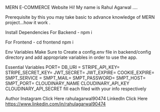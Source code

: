 MERN E-COMMERCE Website
Hi! My name is Rahul Agarwal ....

Prerequisite
by this you may take basic to advance knowledge of MERN project...how it work .

Install Dependencies
For Backend - npm i

For Frontend - cd frontend  npm i

Env Variables
Make Sure to Create a config.env file in backend/config directory and add appropriate variables in order to use the app.

Essential Variables PORT= DB_URI = STRIPE_API_KEY= STRIPE_SECRET_KEY= JWT_SECRET= JWT_EXPIRE= COOKIE_EXPIRE= SMPT_SERVICE = SMPT_MAIL= SMPT_PASSWORD= SMPT_HOST= SMPT_PORT= CLOUDINARY_NAME CLOUDINARY_API_KEY CLOUDINARY_API_SECRET fill each filed with your info respectively

Author
Instagram Click Here rahulagarwal90474 
LinkedIn Click Here https://www.linkedin.com/in/rahulagarwal90474
